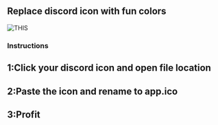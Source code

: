 ## Replace discord icon with fun colors
![THIS](https://pillow.s-ul.eu/rhV89i07)

### Instructions
## 1:Click your discord icon and open file location
## 2:Paste the icon and rename to app.ico
## 3:Profit

